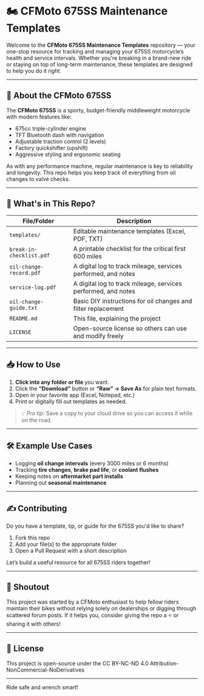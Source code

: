 # 🏍️ CFMoto 675SS Maintenance Templates

Welcome to the **CFMoto 675SS Maintenance Templates** repository — your one-stop resource for tracking and managing your 675SS motorcycle’s health and service intervals. Whether you're breaking in a brand-new ride or staying on top of long-term maintenance, these templates are designed to help you do it *right*.

---

## 🧰 About the CFMoto 675SS

The **CFMoto 675SS** is a sporty, budget-friendly middleweight motorcycle with modern features like:
- 675cc triple-cylinder engine
- TFT Bluetooth dash with navigation
- Adjustable traction control (2 levels)
- Factory quickshifter (upshift)
- Aggressive styling and ergonomic seating

As with any performance machine, regular maintenance is key to reliability and longevity. This repo helps you keep track of everything from oil changes to valve checks.

---

## 📁 What's in This Repo?

| File/Folder             | Description                                                                 |
|------------------------|-----------------------------------------------------------------------------|
| `templates/`           | Editable maintenance templates (Excel, PDF, TXT)                            |
| `break-in-checklist.pdf`| A printable checklist for the critical first 600 miles                     |
| `oil-change-record.pdf`     | A digital log to track mileage, services performed, and notes              |
| `service-log.pdf`     | A digital log to track mileage, services performed, and notes              |
| `oil-change-guide.txt` | Basic DIY instructions for oil changes and filter replacement              |
| `README.md`            | This file, explaining the project                                           |
| `LICENSE`              | Open-source license so others can use and modify freely                    |

---

## 📥 How to Use

1. **Click into any folder or file** you want.
2. Click the **“Download”** button or **“Raw” → Save As** for plain text formats.
3. Open in your favorite app (Excel, Notepad, etc.)
4. Print or digitally fill out templates as needed.

> 💡 *Pro tip:* Save a copy to your cloud drive so you can access it while on the road.

---

## 🛠️ Example Use Cases

- Logging **oil change intervals** (every 3000 miles or 6 months)
- Tracking **tire changes**, **brake pad life**, or **coolant flushes**
- Keeping notes on **aftermarket part installs**
- Planning out **seasonal maintenance**

---

## ✍️ Contributing

Do you have a template, tip, or guide for the 675SS you'd like to share?

1. Fork this repo
2. Add your file(s) to the appropriate folder
3. Open a Pull Request with a short description

Let’s build a useful resource for all 675SS riders together!

---

## 📣 Shoutout

This project was started by a CFMoto enthusiast to help fellow riders maintain their bikes without relying solely on dealerships or digging through scattered forum posts. If it helps you, consider giving the repo a ⭐️ or sharing it with others!

---

## 📄 License

This project is open-source under the CC BY-NC-ND 4.0 Attribution-NonCommercial-NoDerivatives

---

Ride safe and wrench smart!  
